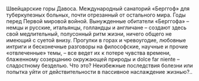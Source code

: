 <!--2015-12-07 20:39:10-->
Швейцарские горы Давоса. Международный санаторий «Берггоф» для туберкулезных больных, почти отрезанный от остального мира. Годы перед Первой мировой войной.
Вынужденные обитатели «Берггофа» – немцы и русские, итальянцы, голландцы и англичане – создают здесь свой медлительный, полусонный ритм жизни, ничего общего не имеющий с суетой внизу. 
Прогулки в горах и чревоугодие, любовные интриги и бесконечные разговоры на философские, научные и прочие «отвлеченные» темы, – все ведет их к потере чувства времени, блаженному созерцанию окружающей природы и dolce far niente – сладостному безделью. 
Что это? Неизбежные последствия болезни или попытка уйти от действительности в пассивное наслаждение жизнью?..
